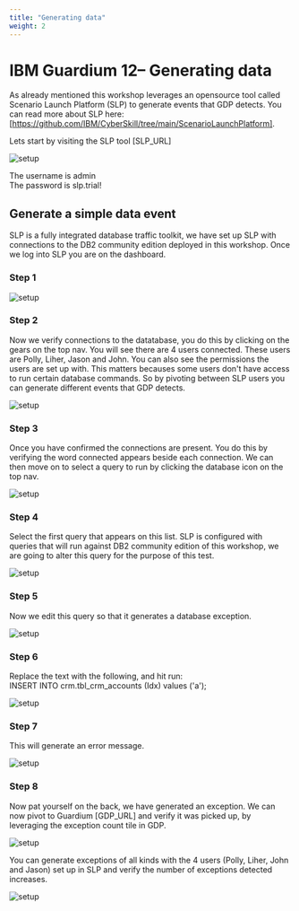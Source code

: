 ```yaml
---
title: "Generating data"
weight: 2
---
```


# IBM Guardium 12– Generating data

As already mentioned this workshop leverages an opensource tool called Scenario Launch Platform (SLP) to generate events that GDP detects. You can read more about SLP here: [https://github.com/IBM/CyberSkill/tree/main/ScenarioLaunchPlatform].  

Lets start by visiting the SLP tool [SLP_URL]

![setup](/static/images/part2/slp_login.png)  

The username is admin  
The password is slp.trial!

## Generate a simple data event

SLP is a fully integrated database traffic toolkit, we have set up SLP with connections to the DB2 community edition deployed in this workshop. Once we log into SLP you are on the dashboard.
### Step 1
![setup](/static/images/part2/slp_dashboard.png) 

### Step 2
Now we verify connections to the datatabase, you do this by clicking on the gears on the top nav. You will see there are 4 users connected. These users are Polly, Liher, Jason and John. You can also see the permissions the users are set up with. This matters becauses some users don't have access to run certain database commands. So by pivoting between SLP users you can generate different events that GDP detects.

![setup](/static/images/part2/slp_connections.png) 

### Step 3
Once you have confirmed the connections are present. You do this by verifying the word connected appears beside each connection.  We can then move on to select a query to run by clicking the database icon on the top nav.

![setup](/static/images/part2/slp_queries.png) 

### Step 4
Select the first query that appears on this list. SLP is configured with queries that will run against DB2 community edition of this workshop, we are going to alter this query for the purpose of this test.

![setup](/static/images/part2/slp_databaseQuery.png) 

### Step 5
Now we edit this query so that it generates a database exception. 

![setup](/static/images/part2/slp_editQuery.png) 

### Step 6
Replace the text with the following, and hit run:   
INSERT INTO crm.tbl_crm_accounts (Idx) values ('a');

![setup](/static/images/part2/error_query.png) 

### Step 7
This will generate an error message.

![setup](/static/images/part2/sql_result.png) 

### Step 8
Now pat yourself on the back, we have generated an exception. We can now pivot to Guardium [GDP_URL] and verify it was picked up, by leveraging the exception count tile in GDP.

![setup](/static/images/part2/gdp_exceptionCount.png) 

You can generate exceptions of all kinds with the 4 users (Polly, Liher, John and Jason) set up in SLP and verify the number of exceptions detected increases.

![setup](/static/images/part2/gdp_Exception.png) 
